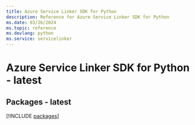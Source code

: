 ```yaml
---
title: Azure Service Linker SDK for Python
description: Reference for Azure Service Linker SDK for Python
ms.date: 03/26/2024
ms.topic: reference
ms.devlang: python
ms.service: servicelinker
---
```

# Azure Service Linker SDK for Python - latest
## Packages - latest
[!INCLUDE [packages](service-linker-index.md)]